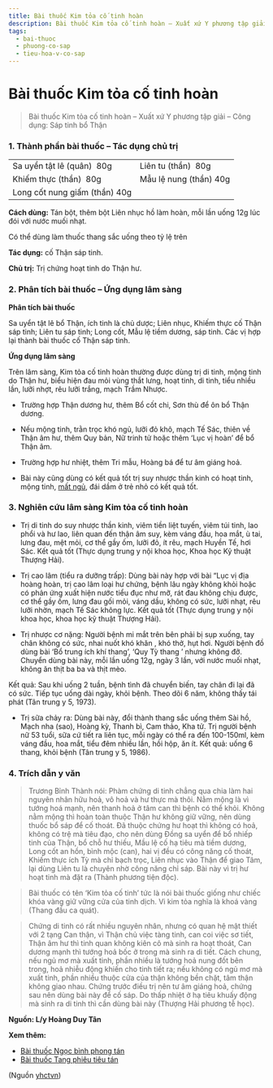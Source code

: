 ```yaml
---
title: Bài thuốc Kim tỏa cố tinh hoàn
description: Bài thuốc Kim tỏa cố tinh hoàn – Xuất xứ Y phương tập giải – Công dụng- Sáp tinh bổ Thận
tags:
  - bai-thuoc
  - phuong-co-sap
  - tieu-hoa-v-co-sap
---
```


# Bài thuốc Kim tỏa cố tinh hoàn 

> Bài thuốc Kim tỏa cố tinh hoàn – Xuất xứ Y phương tập giải – Công dụng: Sáp tinh bổ Thận

### 1. Thành phần bài thuốc – Tác dụng chủ trị

|  |  |
| --- | --- |
| Sa uyển tật lê (quân)  80g | Liên tu (thần)  80g |
| Khiếm thực (thần)  80g | Mẫu lệ nung (thần) 40g |
| Long cốt nung giấm (thần) 40g |  |

**Cách dùng:** Tán bột, thêm bột Liên nhục hồ làm hoàn, mỗi lần uống 12g lúc đói với nước muối nhạt.

Có thể dùng làm thuốc thang sắc uống theo tỷ lệ trên

**Tác dụng:** cố Thận sáp tinh. 

**Chủ trị:** Trị chứng hoạt tinh do Thận hư.

### 2. Phân tích bài thuốc – Ứng dụng lâm sàng

**Phân tích bài thuốc**

Sa uyển tật lê bổ Thận, ích tinh là chủ dược; Liên nhục, Khiếm thực cố Thận sáp tinh; Liên tu sáp tinh; Long cốt, Mẫu lệ tiềm dương, sáp tinh. Các vị hợp lại thành bài thuốc cố Thận sáp tinh.

**Ứng dụng lâm sàng**

 Trên lâm sàng, Kim tỏa cố tinh hoàn thường được dùng trị di tinh, mộng tinh do Thận hư, biểu hiện đau mỏi vùng thắt lưng, hoạt tinh, di tinh, tiểu nhiều lần, lưỡi nhợt, rêu lưỡi trắng, mạch Trầm Nhược.

+ Trường hợp Thận dương hư, thêm Bổ cốt chi, Sơn thù để ôn bổ Thận dương.

+ Nếu mộng tinh, trằn trọc khó ngủ, lưỡi đỏ khô, mạch Tế Sác, thiên về Thận âm hư, thêm Quy bản, Nữ trinh tử hoặc thêm ‘Lục vị hoàn’ để bổ Thận âm.

+ Trường hợp hư nhiệt, thêm Tri mẫu, Hoàng bá để tư âm giáng hoả.

+ Bài này cũng dùng có kết quả tốt trị suy nhược thần kinh có hoạt tinh, mộng tinh, [mất ngủ](/yhctvn/chung-mat-ngu-theo-dong-y), đái dầm ở trẻ nhỏ có kết quả tốt.

### 3. Nghiên cứu lâm sàng Kim tỏa cố tinh hoàn

+ Trị di tinh do suy nhược thần kinh, viêm tiền liệt tuyến, viêm túi tinh, lao phổi và hư lao, liên quan đến thận âm suy, kèm váng đầu, hoa mắt, ù tai, lưng đau, mệt mỏi, cơ thể gầy ốm, lưỡi đỏ, ít rêu, mạch Huyền Tế, hơi Sác. Kết quả tốt (Thực dụng trung y nội khoa học, Khoa học Kỹ thuật Thượng Hải).

+ Trị cao lâm (tiểu ra dưỡng trấp): Dùng bài này hợp với bài “Lục vị địa hoàng hoàn, trị cao lâm loại hư chứng, bệnh lâu ngày không khỏi hoặc có phản ứng xuất hiện nước tiểu đục như mỡ, rát đau không chịu được, cơ thể gầy ốm, lưng đau gối mỏi, váng dầu, không có sức, lưỡi nhạt, rêu lưỡi nhờn, mạch Tế Sác không lực. Kết quả tốt (Thực dụng trung y nội khoa học, khoa học kỹ thuật Thượng Hải).

+ Trị nhược cơ nặng: Người bệnh mi mắt trên bên phải bị sụp xuống, tay chân không có sức, nhai nuốt khó khăn , khó thở, hụt hơi. Người bệnh đồ dùng bài ‘Bổ trung ích khí thang’, ‘Quy Tỳ thang ’ nhưng không đỡ. Chuyển dùng bài này, mỗi lần uống 12g, ngày 3 lần, với nước muối nhạt, không ăn thịt ba ba và thịt mèo.

Kết quả: Sau khi uống 2 tuần, bệnh tình đã chuyển biến, tay chân đi lại đã có sức. Tiếp tục uống dài ngày, khỏi bệnh. Theo dõi 6 năm, không thấy tái phát (Tân trung y 5, 1973).

+ Trị sữa chảy ra: Dùng bài này, đổi thành thang sắc uống thêm Sài hồ, Mạch nha (sao), Hoàng kỳ, Thanh bì, Cam thảo, Kha tử. Trị người bệnh nữ 53 tuổi, sữa cứ tiết ra liên tục, mỗi ngày có thể ra đến 100-150ml, kèm váng đầu, hoa mắt, tiểu đêm nhiều lần, hồi hộp, ăn ít. Kết quả: uống 6 thang, khỏi bệnh (Tân trung y 5, 1986).

### 4. Trích dẫn y văn

> Trương Bỉnh Thành nói: Phàm chứng di tinh chẳng qua chia làm hai nguyên nhân hữu hoả, vô hoả và hư thực mà thôi. Nằm mộng là vì tướng hoá mạnh, nên thanh hoả ở tâm can thì bệnh có thể khỏi. Không nằm mộng thì hoàn toàn thuộc Thận hư không giữ vững, nên dùng thuốc bổ sáp để cố thoát. Đã thuộc chứng hư hoạt thì không có hoả, không có trệ mà tiêu đạo, cho nên dùng Đồng sa uyển để bổ nhiếp tinh của Thận, bổ chỗ hư thiếu, Mầu lệ cố hạ tiêu mà tiềm dương, Long cốt an hồn, bình mộc (can), hai vị đều có công năng cố thoát, Khiếm thực ích Tỳ mà chỉ bạch trọc, Liên nhục vào Thận để giao Tâm, lại dùng Liên tu là chuyên nhờ công năng chỉ sáp. Bài này vì trị hư hoạt tinh mà đặt ra (Thành phương tiện độc).

> Bài thuốc có tên ‘Kim tỏa cố tinh’ tức là nói bài thuốc giống như chiếc khóa vàng giữ vững cửa của tinh dịch. Vi kim tỏa nghĩa là khoá vàng (Thang đầu ca quát).

> Chứng di tinh có rất nhiều nguyên nhân, nhưng có quan hệ mật thiết với 2 tạng Can thận, vì Thận chủ việc tàng tinh, can coi việc sơ tiết, Thận âm hư thì tinh quan không kiên cô mà sinh ra hoạt thoát, Can dương mạnh thì tướng hoả bốc ở trong mà sinh ra di tiết. Cách chung, nếu ngủ mơ mà xuất tinh, phần nhiều là tướng hoả nung đốt bên trong, hoả nhiễu động khiến cho tinh tiết ra; nếu không có ngủ mơ mà xuất tinh, phần nhiều thuộc cửa của thận không bền chặt, tâm thận không giao nhau. Chứng trước điều trị nên tư âm giáng hoả, chứng sau nên dùng bài này để cố sáp. Do thấp nhiệt ở hạ tiêu khuấy động mà sinh ra di tinh thì cần dùng bài này (Thượng Hải phương tễ học).

**Nguồn: L/y Hoàng Duy Tân**

**Xem thêm:**

* [Bài thuốc Ngọc bình phong tán](/yhctvn/bai-thuoc-ngoc-binh-phong-tan)
* [Bài thuốc Tang phiêu tiêu tán](/yhctvn/bai-thuoc-tang-phieu-tieu-tan)

(Nguồn <a href="https://yhctvn.com/bai-thuoc-kim-toa-co-tinh-hoan/" target="_blank">yhctvn</a>)

